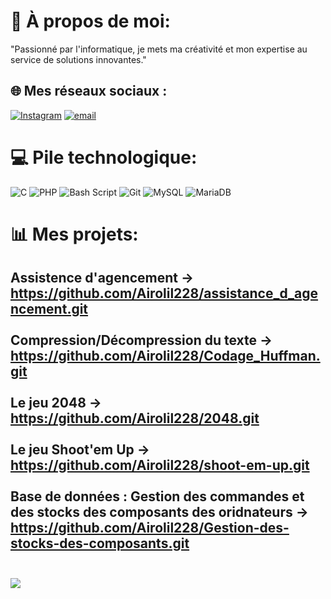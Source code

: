 
# 💫 À propos de moi:
"Passionné par l'informatique, je mets ma créativité et mon expertise au service de solutions innovantes."


## 🌐 Mes réseaux sociaux :
[![Instagram](https://img.shields.io/badge/Instagram-%23E4405F.svg?logo=Instagram&logoColor=white)](https://instagram.com/vasily_smt) [![email](https://img.shields.io/badge/Email-D14836?logo=gmail&logoColor=white)](mailto:somsaav@gmail.com) 

# 💻 Pile technologique:
![C](https://img.shields.io/badge/c-%2300599C.svg?style=for-the-badge&logo=c&logoColor=white) ![PHP](https://img.shields.io/badge/php-%23777BB4.svg?style=for-the-badge&logo=php&logoColor=white) ![Bash Script](https://img.shields.io/badge/bash_script-%23121011.svg?style=for-the-badge&logo=gnu-bash&logoColor=white) ![Git](https://img.shields.io/badge/git-%23F05033.svg?style=for-the-badge&logo=git&logoColor=white) ![MySQL](https://img.shields.io/badge/mysql-4479A1.svg?style=for-the-badge&logo=mysql&logoColor=white) ![MariaDB](https://img.shields.io/badge/MariaDB-003545?style=for-the-badge&logo=mariadb&logoColor=white)
# 📊 Mes projets:
Assistence d'agencement -> <br> https://github.com/Airolil228/assistance_d_agencement.git 
<br>
<br>
Compression/Décompression du texte -> <br> https://github.com/Airolil228/Codage_Huffman.git 
<br> <br>
Le jeu 2048 ->  <br> https://github.com/Airolil228/2048.git 
<br> <br>
Le jeu Shoot'em Up -> <br> https://github.com/Airolil228/shoot-em-up.git 
<br> <br>
Base de données : Gestion des commandes et des stocks des composants des oridnateurs -> <br> https://github.com/Airolil228/Gestion-des-stocks-des-composants.git 
<br> <br>
---
[![](https://visitcount.itsvg.in/api?id=Vasily&icon=0&color=0)](https://visitcount.itsvg.in)

<!-- Proudly created with GPRM ( https://gprm.itsvg.in ) -->
